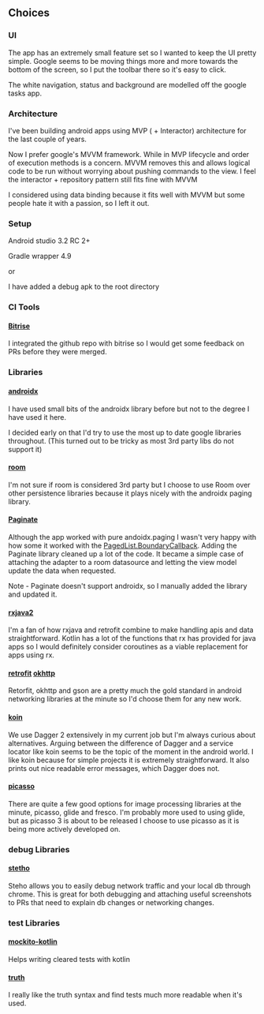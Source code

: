 

## Choices

### UI

The app has an extremely small feature set so I wanted to keep the UI pretty simple.  Google seems to be moving things more and more towards the bottom of the screen, so I put the toolbar there so it's easy to click.  

The white navigation, status and background are modelled off the google tasks app.

### Architecture

I've been building android apps using MVP ( + Interactor) architecture for the last couple of years.

Now I prefer google's MVVM framework.  While in MVP lifecycle and  order of execution methods is a concern.  MVVM removes this and allows logical code to be run without worrying about pushing commands to the view.   I feel the interactor + repository pattern still fits fine with MVVM


I considered using data binding because it fits well with MVVM but some people hate it with a passion, so I left it out.



### Setup
Android studio 3.2 RC 2+

Gradle wrapper 4.9

or  

I have added a debug apk to the root directory

### CI Tools 
#### [Bitrise](https://app.bitrise.io/apps/add) 

I integrated the github repo with bitrise so I would get some feedback on PRs before they were merged.

### Libraries 

#### [androidx](https://developer.android.com/topic/libraries/support-library/androidx-overview)

I have used small bits of the androidx library before but not to the degree I have used it here.   

I decided early on that I'd try to use the most up to date google libraries throughout.   (This turned out to be tricky as most 3rd party libs do not support it)


#### [room](https://developer.android.com/training/data-storage/room/)

I'm not sure if room is considered 3rd party but I choose to use Room over other persistence libraries because it plays nicely with the androidx paging library.


#### [Paginate](https://github.com/MarkoMilos/Paginate)

Although the app worked with pure andoidx.paging I wasn't very happy with how some it worked with the [PagedList.BoundaryCallback](https://developer.android.com/reference/android/arch/paging/PagedList.BoundaryCallback).   Adding the Paginate library cleaned up a lot of the code.   It became a simple case of attaching the adapter to a room datasource and letting the view model update the data when requested.

Note - Paginate doesn't support androidx, so I manually added the library and updated it.


#### [rxjava2](https://github.com/ReactiveX/RxJava)

I'm a fan of how rxjava and retrofit combine to make handling apis and data straightforward. 
Kotlin has a lot of the functions that rx has provided for java apps so I would definitely consider coroutines as a viable replacement for apps using rx.


#### [retrofit](https://square.github.io/retrofit/) [okhttp](http://square.github.io/okhttp/)

Retorfit, okhttp and gson are a pretty much the gold standard in android networking libraries at the minute so I'd choose them for any new work.


#### [koin](https://github.com/InsertKoinIO/koin)

We use Dagger 2 extensively in my current job but I'm always curious about alternatives. 
Arguing between the difference of Dagger and a service locator like koin seems to be the topic of the moment in the android world.  I like koin because for simple projects it is extremely straightforward.   It also prints out nice readable error messages, which Dagger does not.


#### [picasso](http://square.github.io/picasso/)

There are quite a few good options for image processing libraries at the minute, picasso, glide and fresco.
I'm probably more used to using glide, but as picasso 3 is about to be released I choose to use picasso as it is being more actively developed on.


### debug Libraries 

#### [stetho](http://facebook.github.io/stetho/)

Steho allows you to easily debug network traffic and your local db through chrome.  This is great for both debugging and attaching useful screenshots to PRs that need to explain db changes or networking changes.


### test Libraries 

#### [mockito-kotlin](https://github.com/nhaarman/mockito-kotlin)

Helps writing cleared tests with kotlin


#### [truth](https://github.com/google/truth)

I really like the truth syntax and find tests much more readable when it's used.

